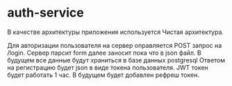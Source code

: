 # auth-service

В качестве архитектуры приложения используется Чистая архитектура.

Для авторизации пользователя на сервер оправляется POST запрос на /login. Сервер парсит form далее заносит пока что в json файл. В будущем все данные будут храниться в базе данных postgresql
Ответом на регистрацию будет json в виде токена пользователя. JWT токен будет работать 1 час. В будущем будет добавлен рефреш токен.

